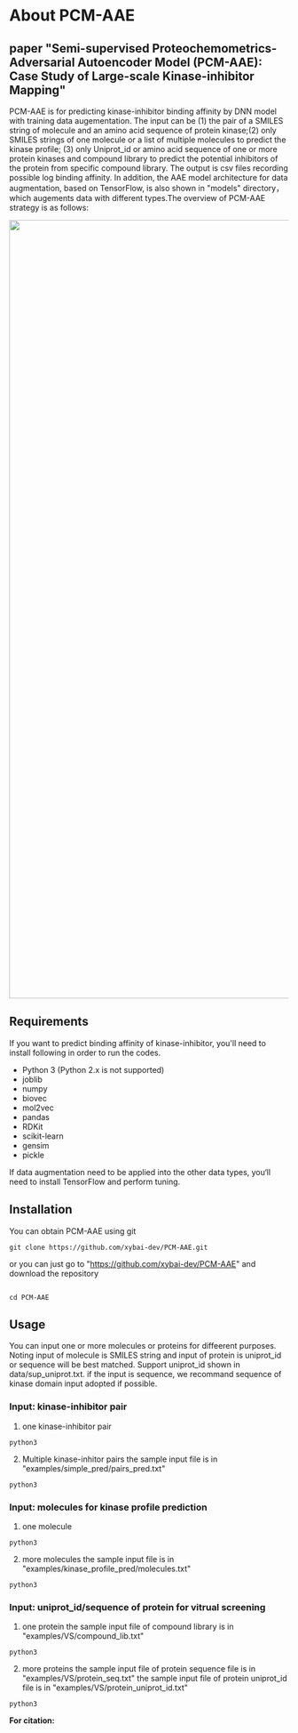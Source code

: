 # About PCM-AAE
## paper "Semi-supervised Proteochemometrics-Adversarial Autoencoder Model (PCM-AAE): Case Study of Large-scale Kinase-inhibitor Mapping"

PCM-AAE is for predicting kinase-inhibitor binding affinity by DNN model with training data augementation. The input can be (1) the pair of a SMILES string of molecule and an amino acid sequence of protein kinase;(2) only SMILES strings of one molecule or a list of multiple molecules to predict the kinase profile; (3) only Uniprot_id or amino acid sequence of one or more protein kinases and compound library to predict the potential inhibitors of the protein from specific compound library. The output is csv files recording possible log binding affinity. In addition, the AAE model architecture for data augmentation, based on TensorFlow, is also shown in "models" directory，which augements data with different types.The overview of PCM-AAE strategy is as follows:

<div align="center">
<p><img src="https://github.com/xybai-dev/PCM-AAE/tree/master/png/architecture.png" width="1400" /></p>
</div>

## Requirements

If you want to predict binding affinity of kinase-inhibitor, you'll need to install following in order to run the codes.

*  Python 3 (Python 2.x is not supported)
*  joblib
*  numpy
*  biovec
*  mol2vec
*  pandas
*  RDKit
*  scikit-learn
*  gensim
*  pickle

If data augmentation need to be applied into the other data types, you‘ll need to install TensorFlow and perform tuning.

## Installation
You can obtain PCM-AAE using git
```
git clone https://github.com/xybai-dev/PCM-AAE.git
```
or you can just go to "https://github.com/xybai-dev/PCM-AAE" and download the repository
```

cd PCM-AAE
```
## Usage

You can input one or more molecules or proteins for diffeerent purposes. Noting input of molecule is SMILES string and input of protein is uniprot_id or sequence will be best matched. Support uniprot_id shown in data/sup_uniprot.txt. if the input is sequence, we recommand sequence of kinase domain input adopted if possible.

### Input: kinase-inhibitor pair
1. one kinase-inhibitor pair
```
python3 

```
2. Multiple kinase-inhitor pairs
the sample input file is in "examples/simple_pred/pairs_pred.txt"

```
python3 

```
### Input: molecules for kinase profile prediction
1. one molecule
```
python3 

```
2. more molecules
the sample input file is in "examples/kinase_profile_pred/molecules.txt"
```
python3 

```

### Input: uniprot_id/sequence of protein for vitrual screening
1. one protein
the sample input file of compound library is in "examples/VS/compound_lib.txt"
```
python3 

```
2. more proteins
the sample input file of protein sequence file is in "examples/VS/protein_seq.txt"
the sample input file of protein uniprot_id file is in "examples/VS/protein_uniprot_id.txt"


```
python3 

```


**For citation:**







